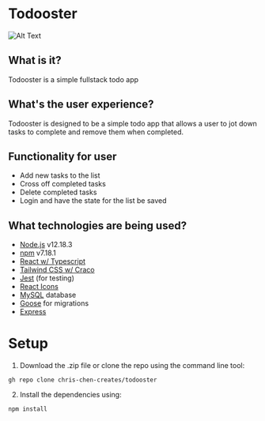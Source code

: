 # Todooster
![Alt Text](https://media.giphy.com/media/C3Wwc75PYIi6psYbPO/giphy.gif)

## What is it?
Todooster is a simple fullstack todo app

## What's the user experience?
Todooster is designed to be a simple todo app that allows a user to jot down tasks to complete and remove them when completed.

## Functionality for user
- Add new tasks to the list
- Cross off completed tasks
- Delete completed tasks
- Login and have the state for the list be saved

## What technologies are being used?
- [Node.js](https://nodejs.org/en/) v12.18.3
- [npm](https://www.npmjs.com/) v7.18.1
- [React w/ Typescript](https://create-react-app.dev/)
- [Tailwind CSS w/ Craco](https://tailwindcss.com/)
- [Jest](https://jestjs.io/) (for testing)
- [React Icons](https://react-icons.github.io/react-icons/)
- [MySQL](https://www.mysql.com/) database
- [Goose](https://github.com/pressly/goose) for migrations
- [Express](https://expressjs.com/)

# Setup
1. Download the .zip file or clone the repo using the command line tool:
```
gh repo clone chris-chen-creates/todooster
```
2. Install the dependencies using:
```
npm install
```
